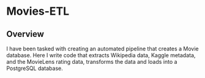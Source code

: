 # Movies-ETL

## Overview

I have been tasked with creating an automated pipeline that creates a Movie database. 
Here I write code that extracts Wikipedia data, Kaggle metadata, and the MovieLens rating data, transforms the data and loads into a PostgreSQL database.




